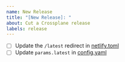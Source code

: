 ```yaml
---
name: New Release
title: "[New Release]: "
about: Cut a Crossplane release
labels: release
---
```


- [ ] Update the `/latest` redirect in [netlify.toml](https://github.com/crossplane/docs/blob/master/netlify.toml#L9)
- [ ] Update `params.latest` in [config.yaml](https://github.com/crossplane/docs/blob/master/config.yaml#L48)